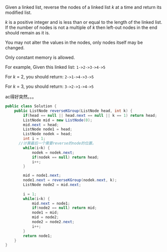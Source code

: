 Given a linked list, reverse the nodes of a linked list *k* at a time and return its modified list.

*k* is a positive integer and is less than or equal to the length of the linked list. If the number of nodes is not a multiple of *k* then left-out nodes in the end should remain as it is.

You may not alter the values in the nodes, only nodes itself may be changed.

Only constant memory is allowed.

For example,
Given this linked list: `1->2->3->4->5`

For *k* = 2, you should return: `2->1->4->3->5`

For *k* = 3, you should return: `3->2->1->4->5`

ac得好突然。。。

```java
public class Solution {
    public ListNode reverseKGroup(ListNode head, int k) {
        if(head == null || head.next == null || k == 1) return head;
        ListNode mid = new ListNode(0);
        mid.next = head;
        ListNode node1 = head;
        ListNode nodek = head;
        int i = 1;
      //计算最后一个需要reverse的node的位置。
        while(i<k) {
            nodek = nodek.next;
            if(nodek == null) return head;
            i++;
        }

        mid = node1.next;
        node1.next = reverseKGroup(nodek.next, k);
        ListNode node2 = mid.next;
        
        i = 1;
        while(i<k) {
            mid.next = node1;
            if(node2 == null) return mid;
            node1 = mid;
            mid = node2;
            node2 = node2.next;
            i++;
        }
        return node1;
    }
}
```

